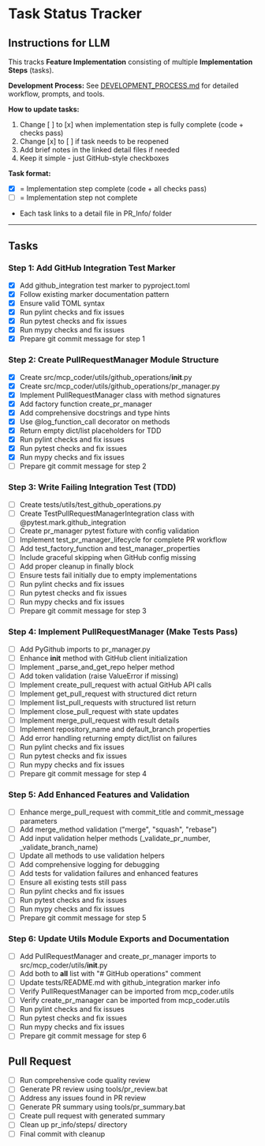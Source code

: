 # Task Status Tracker

## Instructions for LLM

This tracks **Feature Implementation** consisting of multiple **Implementation Steps** (tasks).

**Development Process:** See [DEVELOPMENT_PROCESS.md](./DEVELOPMENT_PROCESS.md) for detailed workflow, prompts, and tools.

**How to update tasks:**
1. Change [ ] to [x] when implementation step is fully complete (code + checks pass)
2. Change [x] to [ ] if task needs to be reopened
3. Add brief notes in the linked detail files if needed
4. Keep it simple - just GitHub-style checkboxes

**Task format:**
- [x] = Implementation step complete (code + all checks pass)
- [ ] = Implementation step not complete
- Each task links to a detail file in PR_Info/ folder

---

## Tasks

### Step 1: Add GitHub Integration Test Marker
- [x] Add github_integration test marker to pyproject.toml
- [x] Follow existing marker documentation pattern
- [x] Ensure valid TOML syntax
- [x] Run pylint checks and fix issues
- [x] Run pytest checks and fix issues
- [x] Run mypy checks and fix issues
- [x] Prepare git commit message for step 1

### Step 2: Create PullRequestManager Module Structure
- [x] Create src/mcp_coder/utils/github_operations/__init__.py
- [x] Create src/mcp_coder/utils/github_operations/pr_manager.py
- [x] Implement PullRequestManager class with method signatures
- [x] Add factory function create_pr_manager
- [x] Add comprehensive docstrings and type hints
- [x] Use @log_function_call decorator on methods
- [x] Return empty dict/list placeholders for TDD
- [x] Run pylint checks and fix issues
- [x] Run pytest checks and fix issues
- [x] Run mypy checks and fix issues
- [ ] Prepare git commit message for step 2

### Step 3: Write Failing Integration Test (TDD)
- [ ] Create tests/utils/test_github_operations.py
- [ ] Create TestPullRequestManagerIntegration class with @pytest.mark.github_integration
- [ ] Create pr_manager pytest fixture with config validation
- [ ] Implement test_pr_manager_lifecycle for complete PR workflow
- [ ] Add test_factory_function and test_manager_properties
- [ ] Include graceful skipping when GitHub config missing
- [ ] Add proper cleanup in finally block
- [ ] Ensure tests fail initially due to empty implementations
- [ ] Run pylint checks and fix issues
- [ ] Run pytest checks and fix issues
- [ ] Run mypy checks and fix issues
- [ ] Prepare git commit message for step 3

### Step 4: Implement PullRequestManager (Make Tests Pass)
- [ ] Add PyGithub imports to pr_manager.py
- [ ] Enhance __init__ method with GitHub client initialization
- [ ] Implement _parse_and_get_repo helper method
- [ ] Add token validation (raise ValueError if missing)
- [ ] Implement create_pull_request with actual GitHub API calls
- [ ] Implement get_pull_request with structured dict return
- [ ] Implement list_pull_requests with structured list return
- [ ] Implement close_pull_request with state updates
- [ ] Implement merge_pull_request with result details
- [ ] Implement repository_name and default_branch properties
- [ ] Add error handling returning empty dict/list on failures
- [ ] Run pylint checks and fix issues
- [ ] Run pytest checks and fix issues
- [ ] Run mypy checks and fix issues
- [ ] Prepare git commit message for step 4

### Step 5: Add Enhanced Features and Validation
- [ ] Enhance merge_pull_request with commit_title and commit_message parameters
- [ ] Add merge_method validation ("merge", "squash", "rebase")
- [ ] Add input validation helper methods (_validate_pr_number, _validate_branch_name)
- [ ] Update all methods to use validation helpers
- [ ] Add comprehensive logging for debugging
- [ ] Add tests for validation failures and enhanced features
- [ ] Ensure all existing tests still pass
- [ ] Run pylint checks and fix issues
- [ ] Run pytest checks and fix issues
- [ ] Run mypy checks and fix issues
- [ ] Prepare git commit message for step 5

### Step 6: Update Utils Module Exports and Documentation
- [ ] Add PullRequestManager and create_pr_manager imports to src/mcp_coder/utils/__init__.py
- [ ] Add both to __all__ list with "# GitHub operations" comment
- [ ] Update tests/README.md with github_integration marker info
- [ ] Verify PullRequestManager can be imported from mcp_coder.utils
- [ ] Verify create_pr_manager can be imported from mcp_coder.utils
- [ ] Run pylint checks and fix issues
- [ ] Run pytest checks and fix issues
- [ ] Run mypy checks and fix issues
- [ ] Prepare git commit message for step 6

## Pull Request
- [ ] Run comprehensive code quality review
- [ ] Generate PR review using tools/pr_review.bat
- [ ] Address any issues found in PR review
- [ ] Generate PR summary using tools/pr_summary.bat
- [ ] Create pull request with generated summary
- [ ] Clean up pr_info/steps/ directory
- [ ] Final commit with cleanup
